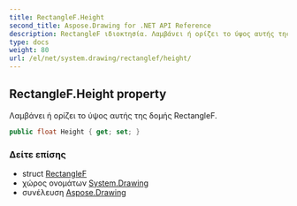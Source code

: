 ```yaml
---
title: RectangleF.Height
second_title: Aspose.Drawing for .NET API Reference
description: RectangleF ιδιοκτησία. Λαμβάνει ή ορίζει το ύψος αυτής της δομής RectangleF.
type: docs
weight: 80
url: /el/net/system.drawing/rectanglef/height/
---
```

## RectangleF.Height property

Λαμβάνει ή ορίζει το ύψος αυτής της δομής RectangleF.

```csharp
public float Height { get; set; }
```

### Δείτε επίσης

* struct [RectangleF](../)
* χώρος ονομάτων [System.Drawing](../../rectanglef/)
* συνέλευση [Aspose.Drawing](../../../)


